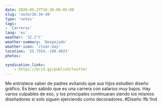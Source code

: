 ```yaml
---
date: 2020-05-27T16:36:06-05:00
slug: 'note/16-34-49'
type: 'notes'
tags:
- 'Carreras'
lang: 'es'
weather: '32.2°C'
weather-summary: 'Despejado'
weather-icon: 'clear-day'
location: '25.7554,-100.4023'
photos:

syndication_links:
    - https://brid.gy/publish/twitter
---
```

Me entristece saber de padres evitando que sus hijos estudien diseño gráfico. Es bien sabido que es una carrera con salarios muy bajos. Hay varios culpables de eso, y los principales continuaran siendo los mismos diseñadores si solo siguen ejerciendo como decoradores. #Diseño  !fb !lnd